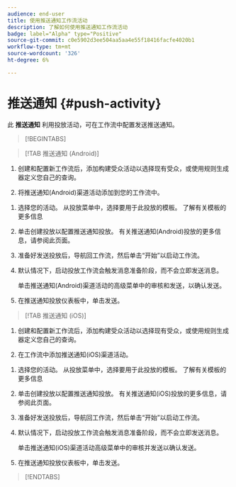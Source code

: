 ```yaml
---
audience: end-user
title: 使用推送通知工作流活动
description: 了解如何使用推送通知工作流活动
badge: label="Alpha" type="Positive"
source-git-commit: c0e5902d3ee504aa5aa4e55f18416facfe4020b1
workflow-type: tm+mt
source-wordcount: '326'
ht-degree: 6%

---
```



# 推送通知 {#push-activity}

此 **推送通知** 利用投放活动，可在工作流中配置发送推送通知。

>[!BEGINTABS]

>[!TAB 推送通知 (Android)]

1. 创建和配置新工作流后，添加构建受众活动以选择现有受众，或使用规则生成器定义您自己的查询。

1. 将推送通知(Android)渠道活动添加到您的工作流中。

<!--
1. Select the Type of delivery:

    * Single delivery: Choose this option if you want the push notification to be sent only once. You have the flexibility to choose whether or not to include an outbound transition from this activity.

    * Recurring delivery: Choose this option if you want the push notification to be sent multiple times based on a defined frequency. The frequency can be configured using a Scheduler activity, allowing you to schedule the push notification to be sent at regular intervals.
-->

1. 选择您的活动。 从投放菜单中，选择要用于此投放的模板。 了解有关模板的更多信息

1. 单击创建投放以配置推送通知投放。 有关推送通知(Android)投放的更多信息，请参阅此页面。

1. 准备好发送投放后，导航回工作流，然后单击“开始”以启动工作流。

1. 默认情况下，启动投放工作流会触发消息准备阶段，而不会立即发送消息。

   单击推送通知(Android)渠道活动的高级菜单中的审核和发送，以确认发送。

1. 在推送通知投放仪表板中，单击发送。

>[!TAB 推送通知 (iOS)]

1. 创建和配置新工作流后，添加构建受众活动以选择现有受众，或使用规则生成器定义您自己的查询。

1. 在工作流中添加推送通知(iOS)渠道活动。

<!--
1. Select the Type of delivery:

    * Single delivery: Choose this option if you want the push notification to be sent only once. You have the flexibility to choose whether or not to include an outbound transition from this activity.

    * Recurring delivery: Choose this option if you want the push notification to be sent multiple times based on a defined frequency. The frequency can be configured using a Scheduler activity, allowing you to schedule the push notification to be sent at regular intervals.
-->

1. 选择您的活动。 从投放菜单中，选择要用于此投放的模板。 了解有关模板的更多信息

1. 单击创建投放以配置推送通知投放。 有关推送通知(iOS)投放的更多信息，请参阅此页面。

1. 准备好发送投放后，导航回工作流，然后单击“开始”以启动工作流。

1. 默认情况下，启动投放工作流会触发消息准备阶段，而不会立即发送消息。

   单击推送通知(iOS)渠道活动高级菜单中的审核并发送以确认发送。

1. 在推送通知投放仪表板中，单击发送。

>[!ENDTABS]